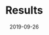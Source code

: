 ---
title: Results
linkTitle: Results
date: 2019-09-26
description: The test results of all scenarios for all configurations are presented in the following tables.
---